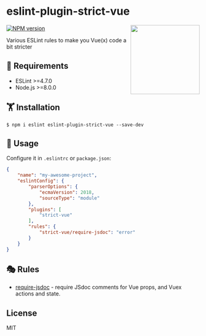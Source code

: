 # eslint-plugin-strict-vue
<img src="https://github.com/GlebkaF/eslint-plugin-vue/blob/master/face-04.png" width="180" align="right">

[![NPM version](https://img.shields.io/npm/v/eslint-plugin-strict-vue.svg?style=flat)](https://npmjs.org/package/eslint-plugin-strict-vue)

Various ESLint rules to make you Vue(x) code a bit stricter

## 🥋 Requirements
* ESLint >=4.7.0
* Node.js >=8.0.0

## 🏋 Installation
```
$ npm i eslint eslint-plugin-strict-vue --save-dev
```

## 🤹‍ Usage

Configure it in `.eslintrc` or `package.json`:

```json
{
	"name": "my-awesome-project",
	"eslintConfig": {
		"parserOptions": {
			"ecmaVersion": 2018,
			"sourceType": "module"
		},
		"plugins": [
			"strict-vue"
		],
		"rules": {
			"strict-vue/require-jsdoc": "error"
		}
	}
}
```


## 🎭 Rules

* [require-jsdoc](docs/rules/require-jsdoc.md) - require JSdoc comments for Vue props, and Vuex actions and state.

## License
MIT




